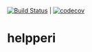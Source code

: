 [![Build Status](https://travis-ci.com/xjoxjox/helpperi.svg?token=UWChi6bujvuhqU9BqQPD&branch=master)](https://travis-ci.com/xjoxjox/helpperi) | [![codecov](https://codecov.io/gh/xjoxjox/helpperi/branch/master/graph/badge.svg?token=leqCbLoXfd)](https://codecov.io/gh/xjoxjox/helpperi)


# helpperi
